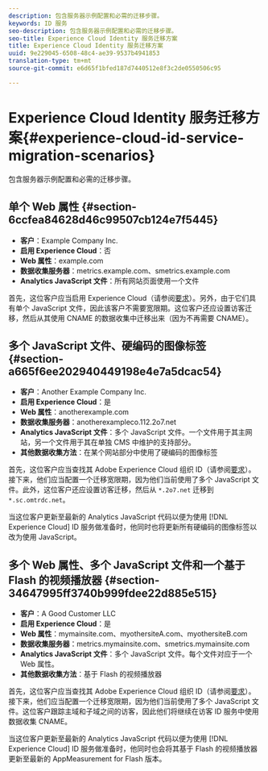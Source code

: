 ```yaml
---
description: 包含服务器示例配置和必需的迁移步骤。
keywords: ID 服务
seo-description: 包含服务器示例配置和必需的迁移步骤。
seo-title: Experience Cloud Identity 服务迁移方案
title: Experience Cloud Identity 服务迁移方案
uuid: 9e229045-6508-48c4-ae39-9537b4941853
translation-type: tm+mt
source-git-commit: e6d65f1bfed187d7440512e8f3c2de0550506c95

---
```



# Experience Cloud Identity 服务迁移方案{#experience-cloud-id-service-migration-scenarios}

包含服务器示例配置和必需的迁移步骤。

## 单个 Web 属性 {#section-6ccfea84628d46c99507cb124e7f5445}

* **客户**：Example Company Inc.
* **启用 Experience Cloud**：否
* **Web 属性**：example.com
* **数据收集服务器**：metrics.example.com、smetrics.example.com
* **Analytics JavaScript 文件**：所有网站页面使用一个文件

首先，这位客户应当启用 Experience Cloud（请参阅[要求](../../reference/requirements.md)）。另外，由于它们具有单个 JavaScript 文件，因此该客户不需要宽限期。这位客户还应设置访客迁移，然后从其使用 CNAME 的数据收集中迁移出来（因为不再需要 CNAME）。

## 多个 JavaScript 文件、硬编码的图像标签 {#section-a665f6ee202940449198e4e7a5dcac54}

* **客户**：Another Example Company Inc.
* **启用 Experience Cloud**：是
* **Web 属性**：anotherexample.com
* **数据收集服务器**：anotherexampleco.112.2o7.net
* **Analytics JavaScript 文件**：多个 JavaScript 文件。一个文件用于其主网站，另一个文件用于其在单独 CMS 中维护的支持部分。
* **其他数据收集方法**：在某个网站部分中使用了硬编码的图像标签

首先，这位客户应当查找其 Adobe Experience Cloud 组织 ID（请参阅[要求](../../reference/requirements.md)）。接下来，他们应当配置一个迁移宽限期，因为他们当前使用了多个 JavaScript 文件。此外，这位客户还应设置访客迁移，然后从 `*.2o7.net` 迁移到 `*.sc.omtrdc.net`。

当这位客户更新至最新的 Analytics JavaScript 代码以便为使用 [!DNL Experience Cloud] ID 服务做准备时，他同时也将更新所有硬编码的图像标签以改为使用 JavaScript。

## 多个 Web 属性、多个 JavaScript 文件和一个基于 Flash 的视频播放器 {#section-34647995ff3740b999fdee22d885e515}

* **客户**：A Good Customer LLC
* **启用 Experience Cloud**：是
* **Web 属性**：mymainsite.com、myothersiteA.com、myothersiteB.com
* **数据收集服务器**：metrics.mymainsite.com、smetrics.mymainsite.com
* **Analytics JavaScript 文件**：多个 JavaScript 文件。每个文件对应于一个 Web 属性。
* **其他数据收集方法**：基于 Flash 的视频播放器

首先，这位客户应当查找其 Adobe Experience Cloud 组织 ID（请参阅[要求](../../reference/requirements.md)）。接下来，他们应当配置一个迁移宽限期，因为他们当前使用了多个 JavaScript 文件。这位客户跟踪主域和子域之间的访客，因此他们将继续在访客 ID 服务中使用数据收集 CNAME。

当这位客户更新至最新的 Analytics JavaScript 代码以便为使用 [!DNL Experience Cloud] ID 服务做准备时，他同时也会将其基于 Flash 的视频播放器更新至最新的 AppMeasurement for Flash 版本。
